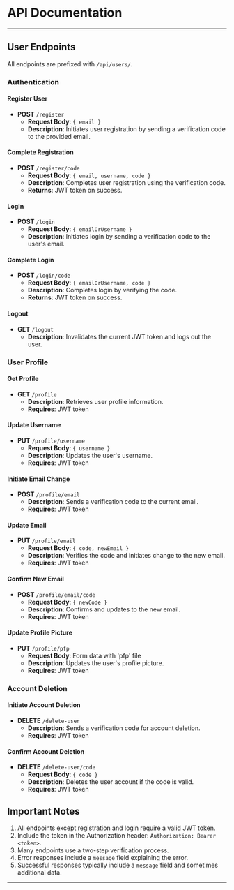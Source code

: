 # API Documentation
-------------------
## User Endpoints

All endpoints are prefixed with `/api/users/`.

### Authentication

#### Register User
- **POST** `/register`
  - **Request Body**: `{ email }`
  - **Description**: Initiates user registration by sending a verification code to the provided email.

#### Complete Registration
- **POST** `/register/code`
  - **Request Body**: `{ email, username, code }`
  - **Description**: Completes user registration using the verification code.
  - **Returns**: JWT token on success.

#### Login
- **POST** `/login`
  - **Request Body**: `{ emailOrUsername }`
  - **Description**: Initiates login by sending a verification code to the user's email.

#### Complete Login
- **POST** `/login/code`
  - **Request Body**: `{ emailOrUsername, code }`
  - **Description**: Completes login by verifying the code.
  - **Returns**: JWT token on success.

#### Logout
- **GET** `/logout`
  - **Description**: Invalidates the current JWT token and logs out the user.

### User Profile

#### Get Profile
- **GET** `/profile`
  - **Description**: Retrieves user profile information.
  - **Requires**: JWT token

#### Update Username
- **PUT** `/profile/username`
  - **Request Body**: `{ username }`
  - **Description**: Updates the user's username.
  - **Requires**: JWT token

#### Initiate Email Change
- **POST** `/profile/email`
  - **Description**: Sends a verification code to the current email.
  - **Requires**: JWT token

#### Update Email
- **PUT** `/profile/email`
  - **Request Body**: `{ code, newEmail }`
  - **Description**: Verifies the code and initiates change to the new email.
  - **Requires**: JWT token

#### Confirm New Email
- **POST** `/profile/email/code`
  - **Request Body**: `{ newCode }`
  - **Description**: Confirms and updates to the new email.
  - **Requires**: JWT token

#### Update Profile Picture
- **PUT** `/profile/pfp`
  - **Request Body**: Form data with 'pfp' file
  - **Description**: Updates the user's profile picture.
  - **Requires**: JWT token

### Account Deletion

#### Initiate Account Deletion
- **DELETE** `/delete-user`
  - **Description**: Sends a verification code for account deletion.
  - **Requires**: JWT token

#### Confirm Account Deletion
- **DELETE** `/delete-user/code`
  - **Request Body**: `{ code }`
  - **Description**: Deletes the user account if the code is valid.
  - **Requires**: JWT token

## Important Notes

1. All endpoints except registration and login require a valid JWT token.
2. Include the token in the Authorization header: `Authorization: Bearer <token>`.
3. Many endpoints use a two-step verification process.
4. Error responses include a `message` field explaining the error.
5. Successful responses typically include a `message` field and sometimes additional data.
-------------------